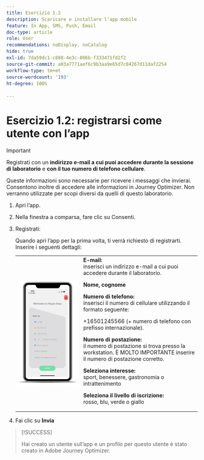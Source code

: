 ```yaml
---
title: Esercizio 1.2
description: Scaricare e installare l’app mobile
feature: In App, SMS, Push, Email
doc-type: article
role: User
recommendations: noDisplay, noCatalog
hide: true
exl-id: 7da59dc1-c888-4e3c-806b-f333471fd2f2
source-git-commit: a03a7771aef6c9b3aa9e65d7c04267d11daf2254
workflow-type: tm+mt
source-wordcount: '193'
ht-degree: 100%

---
```


# Esercizio 1.2: registrarsi come utente con l’app

>[!IMPORTANT]
>Registrati con un **indirizzo e-mail a cui puoi accedere durante la sessione di laboratorio** e **con il tuo numero di telefono cellulare**.
>
> Queste informazioni sono necessarie per ricevere i messaggi che invierai. Consentono inoltre di accedere alle informazioni in Journey Optimizer. Non verranno utilizzate per scopi diversi da quelli di questo laboratorio.

1. Apri l’app.
1. Nella finestra a comparsa, fare clic su Consenti.
1. Registrati:

   Quando apri l’app per la prima volta, ti verrà richiesto di registrarti. Inserire i seguenti dettagli:

   <table>
    <tr>
    <td>
    <div>
    <img alt="Registrazione app" src="../assets/1-2.png"/> 
    </div>
    </td>
    <td>
    <strong>E-mail: </strong><br>inserisci un indirizzo e-mail a cui puoi accedere durante il laboratorio.
    </p><p>
    <strong>Nome, cognome</strong>
    </p><p>
    <strong>Numero di telefono: </strong> <br>inserisci il numero di cellulare utilizzando il formato seguente: 
    <p>+16501245566 (+ numero di telefono con prefisso internazionale).
    </p><p>
    <strong>Numero di postazione: </strong><br>il numero di postazione si trova presso la workstation. È MOLTO IMPORTANTE inserire il numero di postazione corretto.
    </p><p>
    <strong>Seleziona interesse: </strong></br>sport, benessere, gastronomia o intrattenimento
    </p><p>
    <strong>Seleziona il livello di iscrizione: </strong></br>rosso, blu, verde o giallo</p>
    </td>
    </tr>
    </table>

1. Fai clic su **Invia**

>[!SUCCESS]
>
>Hai creato un utente sull’app e un profilo per questo utente è stato creato in Adobe Journey Optimizer.
